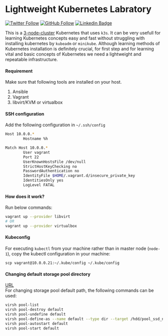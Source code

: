 # Lightweight Kubernetes Labratory

[![Twitter Follow](https://img.shields.io/twitter/follow/045_hamid?label=045_hamid&style=plastic&logo=twitter&color=blue)](https://twitter.com/045_hamid)
[![GitHub Follow](https://img.shields.io/github/followers/hamidgholami?label=hamidgholami&style=plastic&logo=github&color=green)](https://github.com/hamidgholami)
[![Linkedin Badge](https://img.shields.io/badge/hamid--gholami-LinkedIn-blue?logo=linkedin)](https://www.linkedin.com/in/hamid-gholami/)
<!--
[![Youtube Badge](https://img.shields.io/badge/-geekestan-red?style=plastic&&logo=youtube&message=geekestan&logoColor=white)](https://www.youtube.com/channel/UCBlOVqLEwcvFNG03KDAVTlw)
-->

This is a <ins>3-node-cluster</ins> Kubernetes that uses `k3s`. It can be very usefull for learning Kubernetes concepts easy and fast without struggling with installing kubernetes by `kubeadm` or `minikube`. Although learning methods of Kubernetes installation is definitely crucial, for first step and for learning vital and basic concepts of Kubernetes we need a lightweight and repeatable infrastructure.

#### Requirement
Make sure that following tools are installed on your host.

1. Ansible
2. Vagrant
3. libvirt/KVM or virtualbox

#### SSH configuration
Add the following configuration in `~/.ssh/config`
```bash
Host 10.0.0.*
        Hostname %h

Match Host 10.0.0.*
        User vagrant
        Port 22
        UserKnownHostsFile /dev/null
        StrictHostKeyChecking no
        PasswordAuthentication no
        IdentityFile $HOME/.vagrant.d/insecure_private_key
        IdentitiesOnly yes
        LogLevel FATAL

```
#### How does it work?
Run below commands:
```bash
vagrant up --provider libvirt
# OR
vagrant up --provider virtualbox
```
#### Kubeconfig
For executing `kubectl` from your machine rather than in master node (`node-1`), copy the kubectl configuration in your machine:
```
scp vagrant@10.0.0.21:~/.kube/config ~/.kube/config
```
#### Changing default storage pool directory
[URL](https://serverfault.com/questions/840519/how-to-change-the-default-storage-pool-from-libvirt)<br/>
For changing storage pool default path, the following commands can be used:
```bash
virsh pool-list
virsh pool-destroy default
virsh pool-undefine default
virsh pool-define-as --name default --type dir --target /hdd/pool_ssd_nvm
virsh pool-autostart default
virsh pool-start default
```
